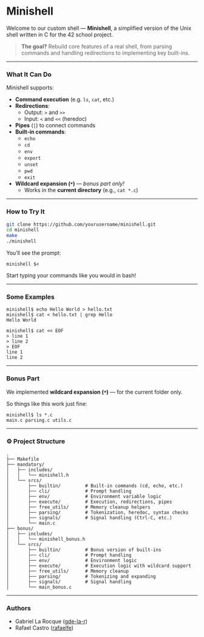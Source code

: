 #  Minishell

Welcome to our custom shell — **Minishell**, a simplified version of the Unix shell written in C for the 42 school project.

> **The goal?** Rebuild core features of a real shell, from parsing commands and handling redirections to implementing key built-ins.

---

###  What It Can Do

Minishell supports:

- **Command execution** (e.g. `ls`, `cat`, etc.)
- **Redirections**:
  - Output: `>` and `>>`
  - Input: `<` and `<<` (heredoc)
- **Pipes** (`|`) to connect commands
- **Built-in commands**:
  - `echo`
  - `cd`
  - `env`
  - `export`
  - `unset`
  - `pwd`
  - `exit`
- **Wildcard expansion (`*`)** — *bonus part only!*
  - Works in the **current directory** (e.g., `cat *.c`)

---

###  How to Try It

```bash
git clone https://github.com/yourusername/minishell.git
cd minishell
make
./minishell
```

You’ll see the prompt:

```shell
minishell $<
```

Start typing your commands like you would in bash!

---

### Some Examples

```shell
minishell$ echo Hello World > hello.txt
minishell$ cat < hello.txt | grep Hello
Hello World
```

```shell
minishell$ cat << EOF
> line 1
> line 2
> EOF
line 1
line 2
```

---

###  Bonus Part

We implemented **wildcard expansion (`*`)** — for the current folder only.

So things like this work just fine:

```shell
minishell$ ls *.c
main.c parsing.c utils.c
```

---

### ⚙ Project Structure

```
.
├── Makefile
├── mandatory/
│   ├── includes/
│   │   └── minishell.h
│   └── srcs/
│       ├── builtin/         # Built-in commands (cd, echo, etc.)
│       ├── cli/             # Prompt handling
│       ├── env/             # Environment variable logic
│       ├── execute/         # Execution, redirections, pipes
│       ├── free_utils/      # Memory cleanup helpers
│       ├── parsing/         # Tokenization, heredoc, syntax checks
│       ├── signals/         # Signal handling (Ctrl-C, etc.)
│       └── main.c
├── bonus/
│   ├── includes/
│   │   └── minishell_bonus.h
│   └── srcs/
│       ├── builtin/         # Bonus version of built-ins
│       ├── cli/             # Prompt handling
│       ├── env/             # Environment logic
│       ├── execute/         # Execution logic with wildcard support
│       ├── free_utils/      # Memory cleanup
│       ├── parsing/         # Tokenizing and expanding
│       ├── signals/         # Signal handling
│       └── main_bonus.c
```

---

###  Authors

- Gabriel La Rocque ([gde-la-r](https://github.com/larocqueg))  
- Rafael Castro ([rafaelfe](https://github.com/therappha))
